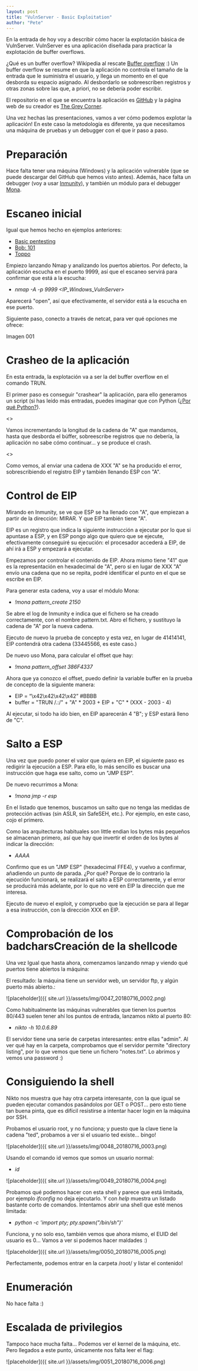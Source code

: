 ```yaml
---
layout: post
title: "VulnServer - Basic Exploitation"
author: "Pete"
---
```


En la entrada de hoy voy a describir cómo hacer la explotación básica de VulnServer. VulnServer es una aplicación diseñada para practicar la explotación de buffer overflows. 

¿Qué es un buffer overflow? Wikipedia al rescate [Buffer overflow](https://en.wikipedia.org/wiki/Buffer_overflow) :) Un buffer overflow se resume en que la aplicación no controla el tamaño de la entrada que le suministra el usuario, y llega un momento en el que desborda su espacio asignado. Al desbordarlo se sobreescriben registros y otras zonas sobre las que, a priori, no se debería poder escribir. 

El repositorio en el que se encuentra la aplicación es [GitHub](https://github.com/stephenbradshaw/vulnserver) y la página web de su creador es [The Grey Corner](http://www.thegreycorner.com/). 

Una vez hechas las presentaciones, vamos a ver cómo podemos explotar la aplicación! En este caso la metodología es diferente, ya que necesitamos una máquina de pruebas y un debugger con el que ir paso a paso.

# Preparación

Hace falta tener una máquina (Windows) y la aplicación vulnerable (que se puede descargar del GitHub que hemos visto antes). Además, hace falta un debugger (voy a usar [Inmunity](https://www.immunityinc.com/products/debugger/)), y también un módulo para el debugger [Mona](https://github.com/corelan/mona).

# Escaneo inicial

Igual que hemos hecho en ejemplos anteriores:
* [Basic pentesting](https://livefromsec.github.io/2018-06-04/vulnhub_walkthrough_basic_pentesting)
* [Bob: 101](https://livefromsec.github.io/2018-06-11/vulnhub_walkthrough_bob_101)
* [Toppo](https://livefromsec.github.io/2018-07-16/vulnhub_walkthrough_toppo_1)

Empiezo lanzando Nmap y analizando los puertos abiertos. Por defecto, la aplicación escucha en el puerto 9999, así que el escaneo servirá para confirmar que está a la escucha:

* _nmap -A -p 9999 <IP_Windows_VulnServer>_

Aparecerá "open", así que efectivamente, el servidor está a la escucha en ese puerto.

Siguiente paso, conecto a través de netcat, para ver qué opciones me ofrece:

Imagen 001

# Crasheo de la aplicación

En esta entrada, la explotación va a ser la del buffer overflow en el comando TRUN.

El primer paso es conseguir "crashear" la aplicación, para ello generamos un script (si has leído más entradas, puedes imaginar que con Python ([¿Por qué Python?](https://livefromsec.github.io/2017-10-27/por-que-python)).

<<Imagen del script>>
  
Vamos incrementando la longitud de la cadena de "A" que mandamos, hasta que desborda el búffer, sobreescribe registros que no debería, la aplicación no sabe cómo continuar... y se produce el crash.

<<Imagen del crash>>
  
Como vemos, al enviar una cadena de XXX "A" se ha producido el error, sobrescribiendo el registro EIP y también llenando ESP con "A".

# Control de EIP

Mirando en Inmunity, se ve que ESP se ha llenado con "A", que empiezan a partir de la dirección: MIRAR. Y que EIP también tiene "A".

EIP es un registro que indica la siguiente instrucción a ejecutar por lo que si apuntase a ESP, y en ESP pongo algo que quiero que se ejecute, efectivamente conseguiré su ejecución: el procesador accederá a EIP, de ahí irá a ESP y empezará a ejecutar.

Empezamos por controlar el contenido de EIP. Ahora mismo tiene "41" que es la representación en hexadecimal de "A", pero si en lugar de XXX "A" envío una cadena que no se repita, podré identificar el punto en el que se escribe en EIP.

Para generar esta cadena, voy a usar el módulo Mona:
* _!mona pattern_create 2150_

Se abre el log de Inmunity e indica que el fichero se ha creado correctamente, con el nombre pattern.txt. Abro el fichero, y sustituyo la cadena de "A" por la nueva cadena.

Ejecuto de nuevo la prueba de concepto y esta vez, en lugar de 41414141, EIP contendrá otra cadena (33445566, es este caso.)

De nuevo uso Mona, para calcular el offset que hay:
* _!mona pattern_offset 386F4337_

Ahora que ya conozco el offset, puedo definir la variable buffer en la prueba de concepto de la siguiente manera:

* EIP = “\x42\x42\x42\x42” #BBBB
* buffer = "TRUN /.:/" + "A" * 2003 + EIP + "C" * (XXX - 2003 - 4)

Al ejecutar, si todo ha ido bien, en EIP aparecerán 4 "B"; y ESP estará lleno de "C".

# Salto a ESP

Una vez que puedo poner el valor que quiera en EIP, el siguiente paso es redigirir la ejecución a ESP. Para ello, lo más sencillo es buscar una instrucción que haga ese salto, como un "JMP ESP".

De nuevo recurrimos a Mona:
* _!mona jmp -r esp_

En el listado que tenemos, buscamos un salto que no tenga las medidas de protección activas (sin ASLR, sin SafeSEH, etc.). Por ejemplo, en este caso, cojo el primero.

Como las arquitecturas habituales son little endian los bytes más pequeños se almacenan primero, así que hay que invertir el orden de los bytes al indicar la dirección:
* _AAAA_

Confirmo que es un "JMP ESP" (hexadecimal FFE4), y vuelvo a confirmar, añadiendo un punto de parada. ¿Por qué? Porque de lo contrario la ejecución funcionará, se realizará el salto a ESP correctamente, y el error se producirá más adelante, por lo que no veré en EIP la dirección que me interesa.

Ejecuto de nuevo el exploit, y compruebo que la ejecución se para al llegar a esa instrucción, con la dirección XXX en EIP.

# Comprobación de los badcharsCreación de la shellcode

Una vez 
Igual que hasta ahora, comenzamos lanzando nmap y viendo qué puertos tiene abiertos la máquina:

El resultado: la máquina tiene un servidor web, un servidor ftp, y algún puerto más abierto.:

![placeholder]({{ site.url }}/assets/img/0047_20180716_0002.png)

Como habitualmente las máquinas vulnerables que tienen los puertos 80/443 suelen tener ahí los puntos de entrada, lanzamos nikto al puerto 80:

* _nikto -h 10.0.6.89_

El servidor tiene una serie de carpetas interesantes: entre ellas "admin". Al ver qué hay en la carpeta, comprobamos que el servidor permite "directory listing", por lo que vemos que tiene un fichero "notes.txt". Lo abrimos y vemos una password :)

# Consiguiendo la shell

Nikto nos muestra que hay otra carpeta interesante, con la que igual se pueden ejecutar comandos pasándolos por GET o POST... pero esto tiene tan buena pinta, que es difícil resistirse a intentar hacer login en la máquina por SSH.

Probamos el usuario root, y no funciona; y puesto que la clave tiene la cadena "ted", probamos a ver si el usuario ted existe... bingo!

![placeholder]({{ site.url }}/assets/img/0048_20180716_0003.png)

Usando el comando id vemos que somos un usuario normal:

* _id_

![placeholder]({{ site.url }}/assets/img/0049_20180716_0004.png)

Probamos qué podemos hacer con esta shell y parece que está limitada, por ejemplo _ifconfig_ no deja ejecutarlo. Y con _help_ muestra un listado bastante corto de comandos. Intentamos abrir una shell que esté menos limitada:

* _python -c 'import pty; pty.spawn("/bin/sh")'_

Funciona, y no solo eso, también vemos que ahora mismo, el EUID del usuario es 0... Vamos a ver si podemos hacer maldades :)

![placeholder]({{ site.url }}/assets/img/0050_20180716_0005.png)

Perfectamente, podemos entrar en la carpeta /root/ y listar el contenido!

# Enumeración

No hace falta :) 

# Escalada de privilegios

Tampoco hace mucha falta... Podemos ver el kernel de la máquina, etc. Pero llegados a este punto, únicamente nos falta leer el flag:

![placeholder]({{ site.url }}/assets/img/0051_20180716_0006.png)
